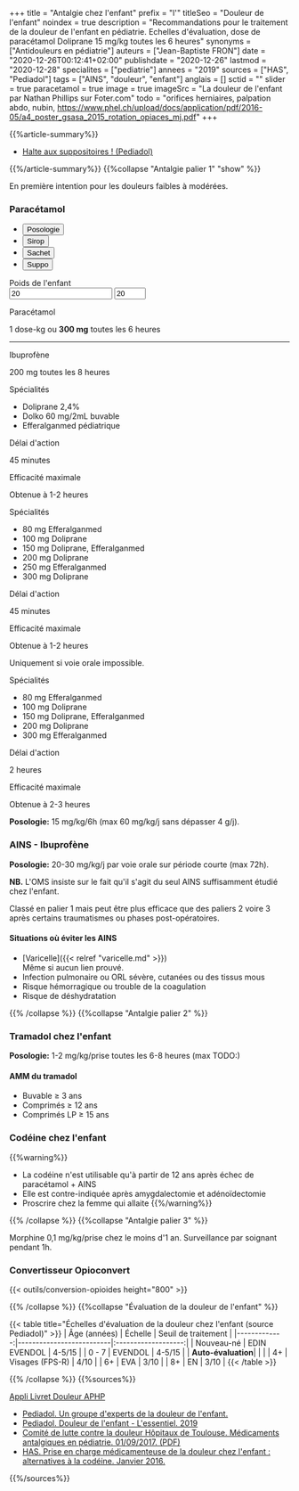 +++
title = "Antalgie chez l'enfant"
prefix = "l'"
titleSeo = "Douleur de l'enfant"
noindex = true
description = "Recommandations pour le traitement de la douleur de l'enfant en pédiatrie. Echelles d'évaluation, dose de paracétamol Doliprane 15 mg/kg toutes les 6 heures"
synonyms = ["Antidouleurs en pédiatrie"]
auteurs = ["Jean-Baptiste FRON"]
date = "2020-12-26T00:12:41+02:00"
publishdate = "2020-12-26"
lastmod = "2020-12-28"
specialites = ["pediatrie"]
annees = "2019"
sources = ["HAS", "Pediadol"]
tags = ["AINS", "douleur", "enfant"]
anglais = []
sctid = ""
slider = true
paracetamol = true
image = true
imageSrc = "La douleur de l'enfant par Nathan Phillips sur Foter.com"
todo = "orifices herniaires, palpation abdo, nubin, https://www.phel.ch/upload/docs/application/pdf/2016-05/a4_poster_gsasa_2015_rotation_opiaces_mj.pdf"
+++

{{%article-summary%}}

- [Halte aux suppositoires ! (Pediadol)](https://pediadol.org/halte-aux-suppositoires/)

{{%/article-summary%}}
{{%collapse "Antalgie palier 1" "show" %}}

En première intention pour les douleurs faibles à modérées.

### Paracétamol

<div class="card card-hover my-3 my-xl-5 mw-480">
  <ul class="nav nav-tabs nav-justified" id="justifiedTab" role="tablist">
    <li class="nav-item" role="presentation">
      <button aria-controls="posologie" aria-selected="true" class="nav-link active" data-toggle="tab" data-target="#posologie" id="posologie-tab" type="button" role="tab">Posologie</button>
    </li>
    <li class="nav-item" role="presentation">
      <button aria-controls="sirop" aria-selected="false" class="nav-link" data-toggle="tab" data-target="#sirop" id="sirop-tab" type="button" role="tab">Sirop</button>
    </li>
    <li class="nav-item" role="presentation">
      <button aria-controls="sachet" aria-selected="false" class="nav-link" data-toggle="tab" data-target="#sachet" id="sachet-tab" type="button" role="tab">Sachet</button>
    </li>
    <li class="nav-item" role="presentation">
      <button aria-controls="suppo" aria-selected="false" class="nav-link" data-toggle="tab" data-target="#suppo" id="suppo-tab" type="button" role="tab">Suppo</button>
    </li>
  </ul>
  <div class="card-body tab-content">
    <div aria-labelledby="posologie-tab" class="tab-pane fade show active" id="posologie" role="tabpanel">
      <div class="form-group mt-3">
        <label for="weight">Poids de l'enfant</label>
        <div class="d-flex align-items-center">
          <input type="text" value="20" id="weight" oninput="weightInput.value = this.value">
          <input type="number" class="form-alternative ml-3" id="weightInput" value="20" min="3" max="50">
        </div>
      </div>
      <p class="card-text">Paracétamol</p>
      <p id="text-paracetamol">1 dose-kg ou <b>300 mg</b> toutes les 6 heures</p>
      <hr>
      <p class="card-text">Ibuprofène</p>
      <p id="text-ibuprofene" class="user-select-all">200 mg toutes les 8 heures</p>
    </div>
    <div aria-labelledby="sirop-tab" class="tab-pane fade" id="sirop" role="tabpanel">
      <p class="typography-overline text-black-secondary m-0">Spécialités</p>
      <ul class="list-group list-group-flush">
        <li class="list-group-item">Doliprane 2,4%</li>
        <li class="list-group-item">Dolko 60 mg/2mL buvable</li>
        <li class="list-group-item">Efferalganmed pédiatrique</li>
      </ul>
      <p class="typography-overline text-black-secondary mt-2 mb-0">Délai d'action</p>
      <p>45 minutes</p>
      <p class="typography-overline text-black-secondary mt-2 mb-0">Efficacité maximale</p>
      <p>Obtenue à 1-2 heures</p>
    </div>
    <div aria-labelledby="sachet-tab" class="tab-pane fade" id="sachet" role="tabpanel">
      <p class="typography-overline text-black-secondary m-0">Spécialités</p>
      <ul class="list-group list-group-flush">
        <li class="list-group-item d-flex list-group-item-two-line">
          <span class="list-group-item-text">
            <span>80 mg</span>
            <span>Efferalganmed</span>
          </span>
         </li>
        <li class="list-group-item d-flex list-group-item-two-line">
          <span class="list-group-item-text">
            <span>100 mg</span>
            <span>Doliprane</span>
          </span>
        </li>
        <li class="list-group-item d-flex list-group-item-two-line">
          <span class="list-group-item-text">
            <span>150 mg</span>
            <span>Doliprane, Efferalganmed</span>
          </span>
         </li>
         <li class="list-group-item d-flex list-group-item-two-line">
          <span class="list-group-item-text">
            <span>200 mg</span>
            <span>Doliprane</span>
          </span>
         </li>
         <li class="list-group-item d-flex list-group-item-two-line">
          <span class="list-group-item-text">
            <span>250 mg</span>
            <span>Efferalganmed</span>
          </span>
         </li>
         <li class="list-group-item d-flex list-group-item-two-line">
          <span class="list-group-item-text">
            <span>300 mg</span>
            <span>Doliprane</span>
          </span>
         </li>
      </ul>
      <p class="typography-overline text-black-secondary mt-2 mb-0">Délai d'action</p>
      <p>45 minutes</p>
      <p class="typography-overline text-black-secondary mt-2 mb-0">Efficacité maximale</p>
      <p>Obtenue à 1-2 heures</p>
    </div>
    <div aria-labelledby="suppo-tab" class="tab-pane fade" id="suppo" role="tabpanel">
      <p class="text-warning">Uniquement si voie orale impossible.</p>
      <p class="typography-overline text-black-secondary m-0">Spécialités</p>
      <ul class="list-group list-group-flush">
        <li class="list-group-item d-flex list-group-item-two-line">
          <span class="list-group-item-text">
            <span>80 mg</span>
            <span>Efferalganmed</span>
          </span>
        </li>
        <li class="list-group-item d-flex list-group-item-two-line">
          <span class="list-group-item-text">
            <span>100 mg</span>
            <span>Doliprane</span>
          </span>
        </li>
        <li class="list-group-item d-flex list-group-item-two-line">
          <span class="list-group-item-text">
            <span>150 mg</span>
            <span>Doliprane, Efferalganmed</span>
          </span>
         </li>
        <li class="list-group-item d-flex list-group-item-two-line">
          <span class="list-group-item-text">
            <span>200 mg</span>
            <span>Doliprane</span>
          </span>
         </li>
         <li class="list-group-item d-flex list-group-item-two-line">
          <span class="list-group-item-text">
            <span>300 mg</span>
            <span>Efferalganmed</span>
          </span>
         </li>
      </ul>
      <p class="typography-overline text-black-secondary mt-2 mb-0">Délai d'action</p>
      <p>2 heures</p>
      <p class="typography-overline text-black-secondary mt-2 mb-0">Efficacité maximale</p>
      <p>Obtenue à 2-3 heures</p>
    </div>
  </div>
</div>

**Posologie:** 15 mg/kg/6h (max 60 mg/kg/j sans dépasser 4 g/j).

### AINS - Ibuprofène

**Posologie:** 20-30 mg/kg/j par voie orale sur période courte (max 72h).

**NB.** L'OMS insiste sur le fait qu'il s'agit du seul AINS suffisamment étudié chez l'enfant.

Classé en palier 1 mais peut être plus efficace que des paliers 2 voire 3 après certains traumatismes ou phases post-opératoires.

#### Situations où éviter les AINS

- [Varicelle]({{< relref "varicelle.md" >}})  
  Même si aucun lien prouvé.
- Infection pulmonaire ou ORL sévère, cutanées ou des tissus mous
- Risque hémorragique ou trouble de la coagulation
- Risque de déshydratation

{{% /collapse %}}
{{%collapse "Antalgie palier 2" %}}

### Tramadol chez l'enfant

**Posologie:** 1-2 mg/kg/prise toutes les 6-8 heures (max TODO:)

#### AMM du tramadol

- Buvable ≥ 3 ans
- Comprimés ≥ 12 ans
- Comprimés LP ≥ 15 ans

### Codéine chez l'enfant

{{%warning%}}

- La codéine n'est utilisable qu'à partir de 12 ans après échec de paracétamol + AINS
- Elle est contre-indiquée après amygdalectomie et adénoïdectomie
- Proscrire chez la femme qui allaite
{{%/warning%}}

{{% /collapse %}}
{{%collapse "Antalgie palier 3" %}}

Morphine 0,1 mg/kg/prise chez le moins d'1 an.
Surveillance par soignant pendant 1h.

### Convertisseur Opioconvert

{{< outils/conversion-opioides height="800" >}}

{{% /collapse %}}
{{%collapse "Évaluation de la douleur de l'enfant" %}}

{{< table title="Échelles d'évaluation de la douleur chez l'enfant (source Pediadol)" >}}
| Âge (années) | Échelle                  | Seuil de traitement |
|-------------:|--------------------------|:-------------------:|
| Nouveau-né   | EDIN <br>EVENDOL         | 4-5/15              |
| 0 - 7        | EVENDOL                  | 4-5/15              |
| <b>Auto-évaluation</b>|                 |                     |
| 4+           | Visages (FPS-R)          | 4/10                |
| 6+           | EVA                      | 3/10                |
| 8+           | EN                       | 3/10                |
{{< /table >}}

{{% /collapse %}}
{{%sources%}}

[Appli Livret Douleur APHP](https://play.google.com/store/apps/details?id=com.groupe_synapse.livretDouleur)

- [Pediadol. Un groupe d'experts de la douleur de l'enfant.](https://pediadol.org/)
- [Pediadol. Douleur de l'enfant - L'essentiel. 2019](https://issuu.com/carco_publi/docs/guide_essentiel_interactif)
- [Comité de lutte contre la douleur Hôpitaux de Toulouse. Médicaments antalgiques en pédiatrie. 01/09/2017. (PDF)](https://www.chu-toulouse.fr/IMG/pdf/09_antalgiques_tableau_pediatrie_v6f.pdf)
- [HAS. Prise en charge médicamenteuse de la douleur chez l'enfant : alternatives à la codéine. Janvier 2016.](https://www.has-sante.fr/jcms/c_2010340/fr/prise-en-charge-medicamenteuse-de-la-douleur-chez-l-enfant-alternatives-a-la-codeine)

{{%/sources%}}
